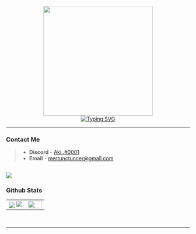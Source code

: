 <div align=center>
        <img src = "https://media0.giphy.com/media/KzJkzjggfGN5Py6nkT/giphy.gif?cid=ecf05e47i87gcbp7awj858lrf03df2qrgn3vl0s0fpcpk855&rid=giphy.gif&ct=s" width = 300px>
</div>

<div align=center>
<a href="https://git.io/typing-svg"><img src="https://readme-typing-svg.herokuapp.com?font=Syne+Mono&size=22&duration=3000&pause=700&color=F78B2D&center=true&width=435&height=55&lines=Hello+there%2C+I'm+Aki;Java+and+Kotlin+Developer" alt="Typing SVG" /></a>
</div>


----

### Contact Me

> - **Discord** - [Aki..#0001](discordapp.com/users/302180296835727360)
> - **Email** - mertunctuncer@gmail.com

![](https://komarev.com/ghpvc/?username=mertunctuncer&color=orange)
----

### Github Stats

<table border="0" align="center">
    <tr border="0">
        <td width="50%" align="center">
            <img align="center"; src="https://github-readme-stats.vercel.app/api?username=mertunctuncer&theme=onedark&show_icons=true&count_private=true" />
            <img src="https://github-readme-streak-stats.herokuapp.com/?user=mertunctuncer&theme=dark&hide_border=true" />
        </td>
        <td width="50%" align="center">
            <img align="center"; width=100%; src="https://github-readme-stats.anuraghazra1.vercel.app/api/top-langs/?username=mertunctuncer&theme=dark&hide_border=true&no-bg=true&no-frame=true&langs_count=10" />
        </td>
    </tr>
</table>

<br />

----
